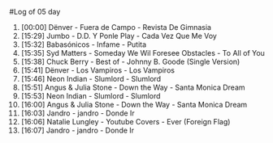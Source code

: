 #Log of 05 day

1. [00:00] Dënver - Fuera de Campo - Revista De Gimnasia
1. [15:29] Jumbo - D.D. Y Ponle Play - Cada Vez Que Me Voy
1. [15:32] Babasónicos - Infame - Putita
1. [15:35] Syd Matters - Someday We Wil Foresee Obstacles - To All of You
1. [15:38] Chuck Berry - Best of - Johnny B. Goode (Single Version)
1. [15:41] Dënver - Los Vampiros - Los Vampiros
1. [15:46] Neon Indian - Slumlord - Slumlord
1. [15:51] Angus & Julia Stone - Down the Way - Santa Monica Dream
1. [15:53] Neon Indian - Slumlord - Slumlord
1. [16:00] Angus & Julia Stone - Down the Way - Santa Monica Dream
1. [16:03] Jandro - jandro - Donde Ir
1. [16:06] Natalie Lungley - Youtube Covers - Ever (Foreign Flag)
1. [16:07] Jandro - jandro - Donde Ir
